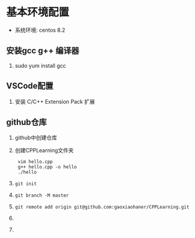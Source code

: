 
# 基本环境配置
- 系统环境: centos 8.2
## 安装gcc g++ 编译器
1. sudo yum install gcc
## VSCode配置
1. 安装 C/C++ Extension Pack 扩展

## github仓库
1. github中创建仓库
2. 创建CPPLearning文件夹

        vim hello.cpp 
        g++ hello.cpp -o hello
        ./hello
3. `` git init ``
5. `` git branch -M master ``
4. `` git remote add origin git@github.com:gaoxiaohaner/CPPLearning.git ``
5. ````
6. ````
